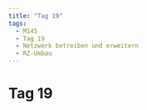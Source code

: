 ```yaml
---
title: "Tag 19"
tags:
  - M145
  - Tag 19
  - Netzwerk betreiben und erweitern
  - RZ-Umbau
---
```


# Tag 19
